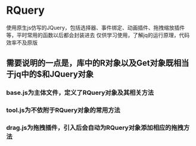 # RQuery
使用原生js仿写的JQuery，包括选择器、事件绑定、动画插件、拖拽缩放插件等，平时常用的函数以后都会封装进去
仅供学习使用，了解jq的运行原理，代码效率不及原版

## 需要说明的一点是，库中的R对象以及Get对象既相当于jq中的$和JQuery对象
### base.js为主体文件，定义了RQuery对象及其相关方法
### tool.js为不依附于RQuery对象的常用方法
### drag.js为拖拽插件，引入后会自动为RQuery对象添加相应的拖拽方法
